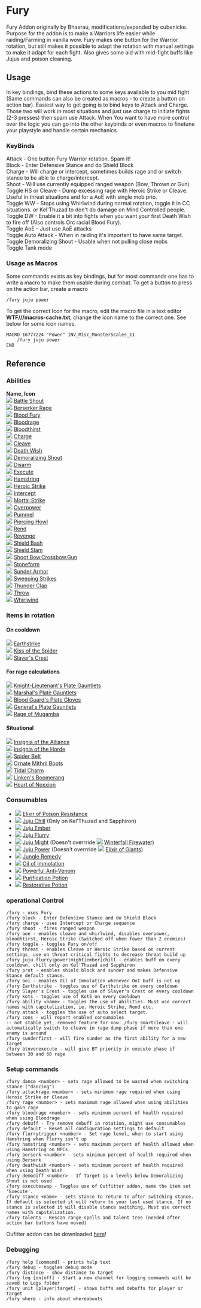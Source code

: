 # Fury
Fury Addon originally by Bhaerau, modifications/expanded by cubenicke. Purpose for the addon is to make a Warriors life easier while raiding/Farming in vanilla wow.
Fury makes one button for the Warrior rotation, but still makes it possible to adapt the rotation with manual settings to make it adapt for each fight. Also gives some aid with mid-fight buffs
like Jujus and poison cleaning.

## Usage
In key bindings, bind these actions to some keys available to you mid fight (Same commands can also be created as macros - to create a button on action bar). Easiest way to get going
is to bind keys to Attack and Charge. Those two will work in most situations and just use charge to initiate fights (2-3 presses) then spam use Attack. When You want to have more control over
the logic you can go into the other keybinds or even macros to finetune your playstyle and handle certain mechanics.

### KeyBinds
Attack - One button Fury Warrior rotation. Spam it!  
Block - Enter Defensive Stance and do Shield Block  
Charge - Will charge or intercept, sometimes builds rage and or switch stance to be able to charge/intercept.  
Shoot - Will use currently equipped ranged weapon (Bow, Thrown or Gun)  
Toggle HS or Cleave - Dump excessing rage with Heroic Strike or Cleave. Useful in threat situations and for a AoE with single mob prio.  
Toggle WW - Stops using Whirlwind during normal rotation, toggle it in CC situations. or Kel'Thuzad to don't do damage on Mind Controlled people.  
Toggle DW - Enable it a bit into fights when you want your first Death Wish to fire off (Also controls Orc racial Blood Fury).  
Toggle AoE - Just use AoE attacks  
Toggle Auto Attack - When in raiding it's important to have same target.  
Toggle Demoralizing Shout - Usable when not pulling close mobs  
Toggle Tank mode  

### Usage as Macros
Some commands exists as key bindings, but for most commands one has to write a macro to make them usable during combat.
To get a button to press on the action bar, create a macro

    /fury juju power

To get the correct Icon for the macro, edit the macro file in a text editor **WTF/<account>/<character>/macros-cache.txt**, change the icon name to the correct one. See below for some icon names.

    MACRO 16777224 "Power" INV_Misc_MonsterScales_11
        /fury juju power
    END

## Reference

### Abilities
**Name, Icon**  
![](https://classicdb.ch/images/icons/small/ability_warrior_battleshout.jpg) [Battle Shout](https://classicdb.ch/?spell=25959)  
![](https://classicdb.ch/images/icons/small/spell_nature_ancestralguardian.jpg) [Berserker Rage](https://classicdb.ch/?spell=18449)  
![](https://classicdb.ch/images/icons/small/racial_orc_berserkerstrength.jpg) [Blood Fury](https://classicdb.ch/?spell=20572)  
![](https://classicdb.ch/images/icons/small/ability_racial_bloodrage.jpg) [Bloodrage](https://classicdb.ch/?spell=2687)  
![](https://classicdb.ch/images/icons/small/spell_nature_bloodlust.jpg) [Bloodthirst](https://classicdb.ch/?spell=23900)  
![](https://classicdb.ch/images/icons/small/ability_warrior_charge.jpg) [Charge](https://classicdb.ch/?spell=11578)  
![](https://classicdb.ch/images/icons/small/ability_warrior_cleave.jpg) [Cleave](https://classicdb.ch/?spell=20569)  
![](https://classicdb.ch/images/icons/small/spell_shadow_deathpact.jpg) [Death Wish](https://classicdb.ch/?spell=12328)  
![](https://classicdb.ch/images/icons/small/ability_warrior_warcry.jpg) [Demoralizing Shout](https://classicdb.ch/?spell=11556)  
![](https://classicdb.ch/images/icons/small/ability_warrior_disarm.jpg) [Disarm](https://classicdb.ch/?spell=676)  
![](https://classicdb.ch/images/icons/small/inv_sword_48.jpg) [Execute](https://classicdb.ch/?spell=20662)  
![](https://classicdb.ch/images/icons/small/ability_shockwave.jpg) [Hamstring](https://classicdb.ch/?spell=7373)  
![](https://classicdb.ch/images/icons/small/ability_rogue_ambush.jpg) [Heroic Strike](https://classicdb.ch/?spell=25286)  
![](https://classicdb.ch/images/icons/small/ability_rogue_sprint.jpg) [Intercept](https://classicdb.ch/?spell=20252)  
![](https://classicdb.ch/images/icons/small/ability_warrior_savageblow.jpg) [Mortal Strike](https://classicdb.ch/?spell=21553)  
![](https://classicdb.ch/images/icons/small/ability_meleedamage.jpg) [Overpower](https://classicdb.ch/?spell=11585)  
![](https://classicdb.ch/images/icons/small/inv_gauntlets_04.jpg) [Pummel](https://classicdb.ch/?spell=6552)  
![](https://classicdb.ch/images/icons/small/spell_shadow_deathscream.jpg) [Piercing Howl](https://classicdb.ch/?spell=12323)  
![](https://classicdb.ch/images/icons/small/ability_gouge.jpg) [Rend](https://classicdb.ch/?spell=11574)  
![](https://classicdb.ch/images/icons/small/ability_warrior_revenge.jpg) [Revenge](https://classicdb.ch/?spell=25288)  
![](https://classicdb.ch/images/icons/small/ability_warrior_shieldbash.jpg) [Shield Bash](https://classicdb.ch/?spell=72)  
![](https://classicdb.ch/images/icons/small/inv_shield_05.jpg) [Shield Slam](https://classicdb.ch/?spell=23925)  
![](https://classicdb.ch/images/icons/small/ability_marksmanship.jpg) [Shoot Bow,Crossbow,Gun](https://classicdb.ch/?spell=3018)  
![](https://classicdb.ch/images/icons/small/spell_shadow_unholystrength.jpg) [Stoneform](https://classicdb.ch/?spell=20594)  
![](https://classicdb.ch/images/icons/small/ability_warrior_sunder.jpg) [Sunder Armor](https://classicdb.ch/?spell=11597)  
![](https://classicdb.ch/images/icons/small/ability_rogue_slicedice.jpg) [Sweeping Strikes](https://classicdb.ch/?spell=26654)  
![](https://classicdb.ch/images/icons/small/spell_nature_thunderclap.jpg) [Thunder Clap](https://classicdb.ch/?spell=11581)  
![](https://classicdb.ch/images/icons/small/ability_throw.jpg) [Throw](https://classicdb.ch/?spell=2764)  
![](https://classicdb.ch/images/icons/small/ability_whirlwind.jpg) [Whirlwind](https://classicdb.ch/?spell=1680)  

### Items in rotation

#### On cooldown
![](https://classicdb.ch/images/icons/small/spell_nature_abolishmagic.jpg) [Earthstrike](https://classicdb.ch/?item=21180)  
![](https://classicdb.ch/images/icons/small/inv_trinket_naxxramas04.jpg) [Kiss of the Spider](https://classicdb.ch/?item=22954)  
![](https://classicdb.ch/images/icons/small/inv_trinket_naxxramas03.jpg) [Slayer's Crest](https://classicdb.ch/?item=23041)  

#### For rage calculations
![](https://classicdb.ch/images/icons/small/inv_gauntlets_23.jpg) [Knight-Lieutenant's Plate Gauntlets](https://classicdb.ch/?item=16406)  
![](https://classicdb.ch/images/icons/small/inv_gauntlets_29.jpg) [Marshal's Plate Gauntlets](https://classicdb.ch/?item=16484)  
![](https://classicdb.ch/images/icons/small/inv_gauntlets_26.jpg) [Blood Guard's Plate Gloves](https://classicdb.ch/?item=16510)  
![](https://classicdb.ch/images/icons/small/inv_gauntlets_10.jpg) [General's Plate Gauntlets](https://classicdb.ch/?item=16548)  
![](https://classicdb.ch/images/icons/small/inv_jewelry_necklace_26.jpg) [Rage of Mugamba](https://classicdb.ch/?item=19577)  

#### Situational
![](https://classicdb.ch/images/icons/small/inv_jewelry_trinketpvp_01.jpg) [Insignia of the Alliance](https://classicdb.ch/?item=18854)  
![](https://classicdb.ch/images/icons/small/inv_jewelry_trinketpvp_02.jpg) [Insignia of the Horde](https://classicdb.ch/?item=18834)  
![](https://classicdb.ch/images/icons/small/inv_belt_25.jpg) [Spider Belt](https://classicdb.ch/?item=4328)  
![](https://classicdb.ch/images/icons/small/inv_boots_01.jpg) [Ornate Mithril Boots](https://classicdb.ch/?item=7936)  
![](https://classicdb.ch/images/icons/small/inv_misc_rune_01.jpg) [Tidal Charm](https://classicdb.ch/?item=1404)  
![](https://classicdb.ch/images/icons/small/inv_weapon_shortblade_10.jpg) [Linken's Boomerang](https://classicdb.ch/?item=11905)  
![](https://classicdb.ch/images/icons/small/inv_misc_gem_pearl_06.jpg) [Heart of Noxxion](https://classicdb.ch/?item=17744)  

### Consumables
  * ![](https://classicdb.ch/images/icons/small/inv_potion_12.jpg) [Elixir of Poison Resistance](https://classicdb.ch/?item=3386)
  * ![](https://classicdb.ch/images/icons/small/inv_misc_monsterscales_09.jpg) [Juju Chill](https://classicdb.ch/?item=12457) (Only on Kel'Thuzad and Sapphiron)
  * ![](https://classicdb.ch/images/icons/small/inv_misc_monsterscales_15.jpg) [Juju Ember](https://classicdb.ch/?item=12455)
  * ![](https://classicdb.ch/images/icons/small/inv_misc_monsterscales_17.jpg) [Juju Flurry](https://classicdb.ch/?item=12450)
  * ![](https://classicdb.ch/images/icons/small/inv_misc_monsterscales_07.jpg) [Juju Might](https://classicdb.ch/?item=12460) (Doesn't overrride ![](https://classicdb.ch/images/icons/small/inv_potion_92.jpg) [Winterfall Firewater](https://classicdb.ch/?item=12820))
  * ![](https://classicdb.ch/images/icons/small/inv_misc_monsterscales_11.jpg) [Juju Power](https://classicdb.ch/?item=12451) (Doesn't overrride ![](https://classicdb.ch/images/icons/small/inv_potion_61.jpg) [Elixir of Giants](https://classicdb.ch/?item=9206))
  * ![](https://classicdb.ch/images/icons/small/inv_potion_12.jpg) [Jungle Remedy](https://classicdb.ch/?item=2633)
  * ![](https://classicdb.ch/images/icons/small/inv_potion_11.jpg) [Oil of Immolation](https://classicdb.ch/?item=8956)
  * ![](https://classicdb.ch/images/icons/small/inv_drink_14.jpg) [Powerful Anti-Venom](https://classicdb.ch/?item=19440)
  * ![](https://classicdb.ch/images/icons/small/inv_potion_31.jpg) [Purification Potion](https://classicdb.ch/?item=13462)
  * ![](https://classicdb.ch/images/icons/small/inv_potion_01.jpg) [Restorative Potion](https://classicdb.ch/?item=9030)

### operational Control
```
/fury - uses Fury
/fury block - Enter Defensive Stance and do Shield Block
/fury charge - uses Intercept or Charge sequence
/fury shoot - fires ranged weapon
/fury aoe - enables cleave and whirlwind, disables overpower, bloodhtirst, Heroic Strike (Switched off when fewer than 2 enemies)
/fury toggle - toggles Fury on/off
/fury threat - enables Cleave or Heroic Strike based on current settings, use on threat critical fights to decrease threat build up
/fury juju flurry|power|might|ember|chill - enables buff on every cooldown, chill only on Kel'Thuzad and Sapphiron
/fury prot - enables shield block and sunder and makes Defensive Stance default stance.
/fury ooi - enables Oil of Immolation whenever OoI buff is not up
/fury Earthstrike - toggles use of Earthstrike on every cooldown
/fury Slayer's Crest - toggles use of Slayer's Crest on every cooldown
/fury kots - toggles use of KotS on every cooldown
/fury ability <name> - toggles the use of abilities. Must use correct names with capitalization, ie. Heroic Strike, Rend etc.
/fury attack - toggles the use of auto select target.
/fury cons - will report enabled consumables
-- not stable yet, removed feature for now: /fury smartcleave - will automatically switch to cleave in rage dump phase if more than one enemy is around
/fury sunderfirst - will fire sunder as the first ability for a new target
/fury btoverexecute - will give BT priority in execute phase if between 30 and 60 rage
```
### Setup commands
```
/fury dance <number> - sets rage allowed to be wasted when switching stance ("dancing")
/fury attackrage <number> - sets minimum rage required when using Heroic Strike or Cleave
/fury rage <number> - sets maximum rage allowed when using abilities to gain rage
/fury bloodrage <number> - sets minimum percent of health required when using Bloodrage
/fury debuff - Try remove debuff in rotation, might use consumables
/fury default - Reset all configuration settings to default
/fury flurrytrigger <number> - Set rage level, when to start using Hamstring when Flurry isn't up
/fury hamstring <number> - sets maximum percent of health allowed when using Hamstring on NPCs
/fury berserk <number> - sets minimum percent of health required when using Berserk
/fury deathwish <number> - sets minimum percent of health required when using Death Wish
/fury demodiff <number> - If Target is x levels below Demoralizing Shout is not used
/fury executeswap - Toggles use of Outfitter addon, name the item set 'Execute'.
/fury stance <name> - sets stance to return to after switching stance. If default is selected it will return to your last used stance. If no stance is selected it will disable stance switching. Must use correct names with capitalization.
/fury talents - Rescan range spells and talent tree (needed after action bar buttons have moved)
```
Oufitter addon can be downloaded [here](https://github.com/isitLoVe/Outfitter)!

### Debugging
```
/fury help [command] - prints help text
/fury debug - toggles debug mode
/fury distance - show distance to target  
/fury log [on|off] - Start a new channel for logging commands will be saved to Logs folder
/fury unit [player|target] - shows buffs and debuffs for player or target
/fury where - info about whereabouts
```
